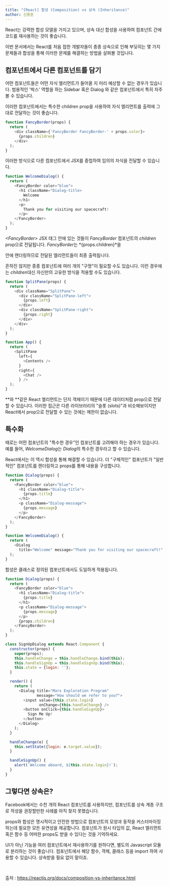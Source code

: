 ```yaml
---
title: "[React] 합성 (Composition) vs 상속 (Inheritance)"
author: 신용준
---
```


React는 강력한 합성 모델을 가지고 있으며, 상속 대신 합성을 사용하여 컴포넌트 간에 코드를 재사용하는 것이 좋습니다.

이번 문서에서는 React를 처음 접한 개발자들이 종종 상속으로 인해 부딪히는 몇 가지 문제들과 합성을 통해 이러한 문제를 해결하는 방법을 살펴볼 것입니다.

## 컴포넌트에서 다른 컴포넌트를 담기

어떤 컴포넌트들은 어떤 자식 엘리먼트가 들어올 지 미리 예상할 수 없는 경우가 있습니다. 범용적인 '박스' 역할을 하는 Sidebar 혹은 Dialog 와 같은 컴포넌트에서 특히 자주 볼 수 있습니다.

이러한 컴포넌트에서는 특수한 children prop을 사용하여 자식 엘리먼트를 출력에 그대로 전달하는 것이 좋습니다.

```js
function FancyBorder(props) {
  return (
    <div className={'FancyBorder FancyBorder-' + props.color}>
      {props.children}
    </div>
  );
}
```

이러한 방식으로 다른 컴포넌트에서 JSX를 중첩하여 임의의 자식을 전달할 수 있습니다.

```js
function WelcomeDialog() {
  return (
    <FancyBorder color="blue">
      <h1 className="Dialog-title>
        Welcome
      </h1>
      <p>
        Thank you for visiting our spacecraft!
      </p>
    </FancyBorder>
  );
}
```

*\<FancyBorder>* JSX 태그 안에 있는 것들이 *FancyBorder* 컴포넌트의 *children* prop으로 전달됩니다. *FancyBorder*는 *{props.children}*을 *<div>* 안에 렌더링하므로 전달된 엘리먼트들이 최종 출력됩니다.

흔하진 않지만 종종 컴포넌트에 여러 개의 "구멍"이 필요할 수도 있습니다. 이런 경우에는 *children*대신 자신만의 고유한 방식을 적용할 수도 있습니다.

```js
function SplitPane(props) {
  return (
    <div className="SplitPane">
      <div className="SplitPane-left">
        {props.left}
      </div>
      <div className="SplitPane-right">
        {props.right}
      </div>
    </div>
  );
}

function App() {
  return (
    <SplitPane
      left={
        <Contents />
      }
      right={
        <Chat />
      } />
  );
}
```

*<Contents />*와 *<Chat />*같은 React 엘리먼트는 단지 객체이기 때문에 다른 데이터처럼 prop으로 전달할 수 있습니다. 이러한 접근은 다른 라이브러리의 "슬롯 (slots)"과 비슷해보이지만 React에서 prop으로 전달할 수 있는 것에는 제한이 없습니다.

## 특수화

때로는 어떤 컴포넌트의 "특수한 경우"인 컴포넌트를 고려해야 하는 경우가 있습니다. 예를 들어, *WelcomeDialog*는 *Dialog*의 특수한 경우라고 할 수 있습니다.

React에서는 이 역시 합성을 통해 해결할 수 있습니다. 더 "구체적인" 컴포넌트가 "일반적인" 컴포넌트를 렌더링하고 props를 통해 내용을 구성합니다.

```js
function Dialog(props) {
  return (
    <FancyBorder color="blue">
      <h1 className="Dialog-title">
        {props.title}
      </h1>
      <p className="Dialog-message">
        {props.message}
      </p>
    </FancyBorder>
  );
}

function WelcomeDialog() {
  return (
    <Dialog
      title="Welcome" message="Thank you for visiting our spacecraft!" />
  );
}
```

합성은 클래스로 정의된 컴포넌트에서도 도일하게 적용됩니다.

```js
function Dialog(props) {
  return (
    <FancyBorder color="blue">
      <h1 className="Dialog-title">
        {props.title}
      </h1>
      <p className="Dialog-message">
        {props.message}
      </p>
      {props.children}
    </FancyBorder>
  );
}

class SignUpDialog extends React.Component {
  constructor(props) {
    super(props);
    this.handleChange = this.handleChange.bind(this);
    this.handleSignUp = this.handleSignUp.bind(this);
    this.state = {login: ''};
  }

  render() {
    return (
      <Dialog title="Mars Exploration Program"
              message="How should we refer to you?">
        <input value={this.state.login}
               onChange={this.handleChange} />
        <button onClick={this.handleSignUp}>
          Sign Me Up!
        </button>
      </Dialog>
    );
  }

  handleChange(e) {
    this.setState({login: e.target.value});
  }

  handleSignUp() {
    alert(`Welcome aboard, ${this.state.login}!`);
  }
}
```

## 그렇다면 상속은?

Facebook에서는 수천 개의 React 컴포넌트를 사용하지만, 컴포넌트를 상속 계층 구조로 작성을 권장할만한 사례를 아직 찾지 못했습니다.

props와 합성은 명시적이고 안전한 방법으로 컴포넌트의 모양과 동작을 커스터마이징하는데 필요한 모든 유연성을 제공합니다. 컴포넌트가 원시 타입의 값, React 엘리먼트 혹은 함수 등 어떠한 props도 받을 수 있다는 것을 기억하세요.

UI가 아닌 기능을 여러 컴포넌트에서 재사용하기를 원하다면, 별도의 Javascript 모듈로 분리하는 것이 좋습니다. 컴포넌트에서 해당 함수, 객체, 클래스 등을 import 하여 사용할 수 있습니다. 상속받을 필요 없이 말이죠.

<br>

출처 : https://reactjs.org/docs/composition-vs-inheritance.html